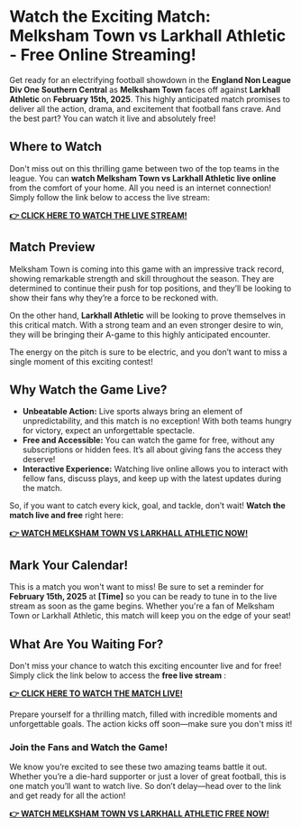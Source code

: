 # Watch the Exciting Match: Melksham Town vs Larkhall Athletic - Free Online Streaming!

Get ready for an electrifying football showdown in the **England Non League Div One Southern Central** as **Melksham Town** faces off against **Larkhall Athletic** on **February 15th, 2025**. This highly anticipated match promises to deliver all the action, drama, and excitement that football fans crave. And the best part? You can watch it live and absolutely free!

## Where to Watch

Don't miss out on this thrilling game between two of the top teams in the league. You can **watch Melksham Town vs Larkhall Athletic live online** from the comfort of your home. All you need is an internet connection! Simply follow the link below to access the live stream:

[**👉 CLICK HERE TO WATCH THE LIVE STREAM!**](https://tinyurl.com/livestreamfreeo?st=Melksham+Town+vs+Larkhall+Athletic&si=ghc)

## Match Preview

Melksham Town is coming into this game with an impressive track record, showing remarkable strength and skill throughout the season. They are determined to continue their push for top positions, and they’ll be looking to show their fans why they’re a force to be reckoned with.

On the other hand, **Larkhall Athletic** will be looking to prove themselves in this critical match. With a strong team and an even stronger desire to win, they will be bringing their A-game to this highly anticipated encounter.

The energy on the pitch is sure to be electric, and you don’t want to miss a single moment of this exciting contest!

## Why Watch the Game Live?

- **Unbeatable Action:** Live sports always bring an element of unpredictability, and this match is no exception! With both teams hungry for victory, expect an unforgettable spectacle.
- **Free and Accessible:** You can watch the game for free, without any subscriptions or hidden fees. It’s all about giving fans the access they deserve!
- **Interactive Experience:** Watching live online allows you to interact with fellow fans, discuss plays, and keep up with the latest updates during the match.

So, if you want to catch every kick, goal, and tackle, don’t wait! **Watch the match live and free** right here:

[**👉 WATCH MELKSHAM TOWN VS LARKHALL ATHLETIC NOW!**](https://tinyurl.com/livestreamfreeo?st=Melksham+Town+vs+Larkhall+Athletic&si=ghc)

## Mark Your Calendar!

This is a match you won't want to miss! Be sure to set a reminder for **February 15th, 2025** at **[Time]** so you can be ready to tune in to the live stream as soon as the game begins. Whether you're a fan of Melksham Town or Larkhall Athletic, this match will keep you on the edge of your seat!

## What Are You Waiting For?

Don't miss your chance to watch this exciting encounter live and for free! Simply click the link below to access the **free live stream** :

[**👉 CLICK HERE TO WATCH THE MATCH LIVE!**](https://tinyurl.com/livestreamfreeo?st=Melksham+Town+vs+Larkhall+Athletic&si=ghc)

Prepare yourself for a thrilling match, filled with incredible moments and unforgettable goals. The action kicks off soon—make sure you don't miss it!

### Join the Fans and Watch the Game!

We know you’re excited to see these two amazing teams battle it out. Whether you’re a die-hard supporter or just a lover of great football, this is one match you’ll want to watch live. So don’t delay—head over to the link and get ready for all the action!

[**👉 WATCH MELKSHAM TOWN VS LARKHALL ATHLETIC FREE NOW!**](https://tinyurl.com/livestreamfreeo?st=Melksham+Town+vs+Larkhall+Athletic&si=ghc)
